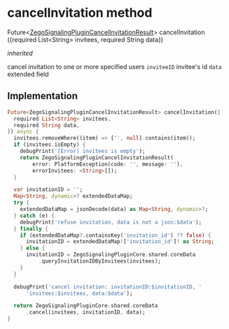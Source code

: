 


# cancelInvitation method








Future&lt;[ZegoSignalingPluginCancelInvitationResult](../../zego_uikit_prebuilt_live_audio_room/ZegoSignalingPluginCancelInvitationResult-class.md)> cancelInvitation
({required List&lt;String> invitees, required String data})

_<span class="feature">inherited</span>_



<p>cancel invitation to one or more specified users
<code>inviteeID</code> invitee's id
<code>data</code> extended field</p>



## Implementation

```dart
Future<ZegoSignalingPluginCancelInvitationResult> cancelInvitation({
  required List<String> invitees,
  required String data,
}) async {
  invitees.removeWhere((item) => ['', null].contains(item));
  if (invitees.isEmpty) {
    debugPrint('[Error] invitees is empty');
    return ZegoSignalingPluginCancelInvitationResult(
        error: PlatformException(code: '', message: ''),
        errorInvitees: <String>[]);
  }

  var invitationID = '';
  Map<String, dynamic>? extendedDataMap;
  try {
    extendedDataMap = jsonDecode(data) as Map<String, dynamic>?;
  } catch (e) {
    debugPrint('refuse invitation, data is not a json:$data');
  } finally {
    if (extendedDataMap?.containsKey('invitation_id') ?? false) {
      invitationID = extendedDataMap!['invitation_id']! as String;
    } else {
      invitationID = ZegoSignalingPluginCore.shared.coreData
          .queryInvitationIDByInvitees(invitees);
    }
  }

  debugPrint('cancel invitation: invitationID:$invitationID, '
      'invitees:$invitees, data:$data');

  return ZegoSignalingPluginCore.shared.coreData
      .cancel(invitees, invitationID, data);
}
```







